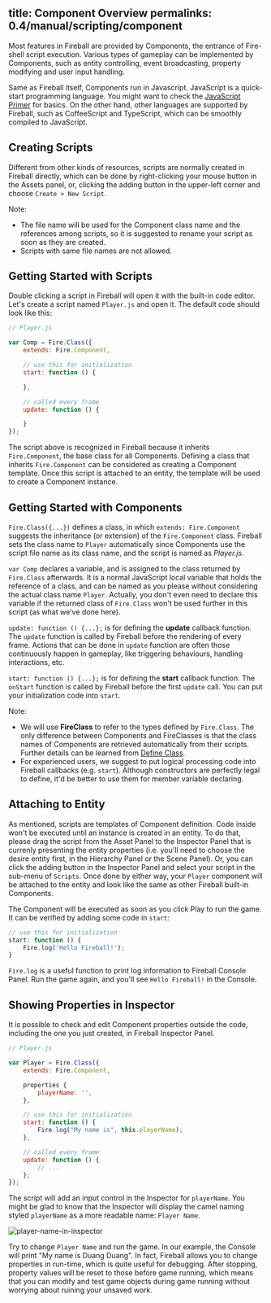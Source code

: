 title: Component Overview
permalinks: 0.4/manual/scripting/component
---
Most features in Fireball are provided by Components, the entrance of Fire-shell script execution. Various types of gameplay can be implemented by Components, such as entity controlling, event broadcasting, property modifying and user input handling.

Same as Fireball itself, Components run in Javascript. JavaScript is a quick-start programming language. You might want to check the [JavaScript Primer](/manual/scripting/javascript-primer) for basics. On the other hand, other languages are supported by Fireball, such as CoffeeScript and TypeScript, which can be smoothly compiled to JavaScript.

## Creating Scripts

Different from other kinds of resources, scripts are normally created in Fireball directly, which can be done by right-clicking your mouse button in the Assets panel, or, clicking the adding button in the upper-left corner and choose `Create > New Script`.

Note:
- The file name will be used for the Component class name and the references among scripts, so it is suggested to rename your script as soon as they are created.
- Scripts with same file names are not allowed.

## Getting Started with Scripts

Double clicking a script in Fireball will open it with the built-in code editor. Let's create a script named `Player.js` and open it. The default code should look like this:

```js
// Player.js

var Comp = Fire.Class({
    extends: Fire.Component,

    // use this for initialization
    start: function () {

    },

    // called every frame
    update: function () {

    }
});
```

The script above is recognized in Fireball because it inherits `Fire.Component`, the base class for all Components. Defining a class that inherits `Fire.Component` can be considered as creating a Component template. Once this script is attached to an entity, the template will be used to create a Component instance.

## Getting Started with Components

`Fire.Class({...})` defines a class, in which `extends: Fire.Component` suggests the inheritance (or extension) of the `Fire.Component` class. Fireball sets the class name to `Player` automatically since Components use the script file name as its class name, and the script is named as *Player.js*.

`var Comp` declares a variable, and is assigned to the class returned by `Fire.Class` afterwards. It is a normal JavaScript local variable that holds the reference of a class, and can be named as you please without considering the actual class name `Player`. Actually, you don't even need to declare this variable if the returned class of `Fire.Class` won't be used further in this script (as what we've done here).

`update: function () {...};` is for defining the **update** callback function. The `update` function is called by Fireball before the rendering of every frame. Actions that can be done in `update` function are often those continuously happen in gameplay, like triggering behaviours, handling interactions, etc.

`start: function () {...};` is for defining the **start** callback function. The `onStart` function is called by Fireball before the first `update` call. You can put your initialization code into `start`.

Note:
- We will use **FireClass** to refer to the types defined by `Fire.Class`. The only difference between Components and FireClasses is that the class names of Components are retrieved automatically from their scripts. Further details can be learned from [Define Class](/manual/scripting/class).
- For experienced users, we suggest to put logical processing code into Fireball callbacks (e.g. `start`). Although constructors are perfectly legal to define, it'd be better to use them for member variable declaring.

## Attaching to Entity

As mentioned, scripts are templates of Component definition. Code inside won't be executed until an instance is created in an entity. To do that, please drag the script from the Asset Panel to the Inspector Panel that is currenly presenting the entity properties (i.e. you'll need to choose the desire entity first, in the Hierarchy Panel or the Scene Panel). Or, you can click the adding button in the Inspector Panel and select your script in the sub-menu of `Scripts`. Once done by either way, your `Player` component will be attached to the entity and look like the same as other Fireball built-in Components.

The Component will be executed as soon as you click Play to run the game. It can be verified by adding some code in `start`:
```js
// use this for initialization
start: function () {
    Fire.log('Hello Fireball!');
}
```

`Fire.log` is a useful function to print log information to Fireball Console Panel. Run the game again, and you'll see `Hello Fireball!` in the Console.

## <a name="show-in-inspector"></a>Showing Properties in Inspector

It is possible to check and edit Component properties outside the code, including the one you just created, in Fireball Inspector Panel.

```js
// Player.js

var Player = Fire.Class({
    extends: Fire.Component,

    properties {
        playerName: '',
    },

    // use this for initialization
    start: function () {
        Fire.log("My name is", this.playerName);
    },

    // called every frame
    update: function () {
        // ...
    };
});
```

The script will add an input control in the Inspector for `playerName`. You might be glad to know that the Inspector will display the camel naming styled `playerName` as a more readable name: `Player Name`.

![player-name-in-inspector](/manual/scripting/component/player-name-in-inspector.png)

Try to change `Player Name` and run the game. In our example, the Console will print "My name is Duang Duang". In fact, Fireball allows you to change properties in run-time, which is quite useful for debugging. After stopping, property values will be reset to those before game running, which means that you can modify and test game objects during game running without worrying about ruining your unsaved work.
